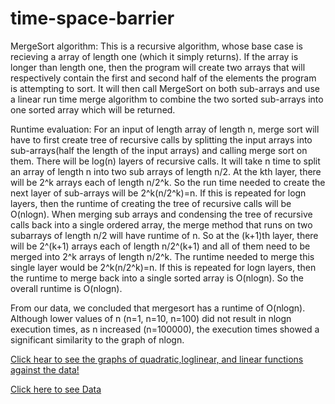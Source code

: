 # time-space-barrier
  MergeSort algorithm:
  This is a recursive algorithm, whose base case is recieving a array
  of length one (which it simply returns). If the array is longer than length
  one, then the program will create two arrays that will respectively contain
  the first and second half of the elements the program is attempting to sort.
  It will then call MergeSort on both sub-arrays and use a linear run time merge
  algorithm to combine the two sorted sub-arrays into one sorted array which 
  will be returned.
  
  Runtime evaluation:
  For an input of length array of length n, merge sort will have to first create tree of recursive calls by splitting the input arrays into sub-arrays(half the length of the input arrays) and calling merge sort on them. There will be log(n) layers of recursive calls. It will take n time to split an array of length n into two sub arrays of length n/2. At the kth layer, there will be 2^k arrays each of length n/2^k. So the run time needed to create the next layer of sub-arrays will be 2^k(n/2^k)=n. If this is repeated for logn layers, then the runtime of creating the tree of recursive calls will be O(nlogn). When merging sub arrays and condensing the tree of recursive calls back into a single ordered array, the merge method that runs on two subarrays of length n/2 will have  runtime of n. So at the (k+1)th layer, there will be 2^(k+1) arrays each of length n/2^(k+1) and all of them need to be merged into 2^k arrays of length n/2^k. The runtime needed to merge this single layer would be 2^k(n/2^k)=n. If this is repeated for logn layers, then the runtime to merge back into a single sorted array is O(nlogn). So the overall runtime is O(nlogn).


From our data, we concluded that mergesort has a runtime of O(nlogn). Although lower values of n (n=1, n=10, n=100) did not result in nlogn execution times, as n increased (n=100000), the execution times showed a significant similarity to the graph of nlogn.

<a href="https://docs.google.com/a/stuy.edu/document/d/1xzQMZdSuBXd9GTVbygGOTw1xXbWF-QZ27ppZoHx5H2I/edit?usp=sharing">Click hear to see the graphs of quadratic,loglinear, and linear functions against the data!</a>

<a href="https://docs.google.com/a/stuy.edu/spreadsheets/d/1jrgjrsi2fvpEW-eyy7c8hWIHwaXb0lNC2D3wqBVDVME/edit?usp=sharing">Click here to see Data</a>
